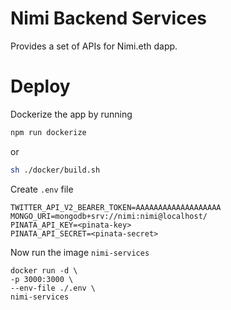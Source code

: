 # Nimi Backend Services

Provides a set of APIs for Nimi.eth dapp.

# Deploy

Dockerize the app by running

```bash
npm run dockerize
```

or

```bash
sh ./docker/build.sh
```

Create `.env` file

```shell
TWITTER_API_V2_BEARER_TOKEN=AAAAAAAAAAAAAAAAAAA
MONGO_URI=mongodb+srv://nimi:nimi@localhost/
PINATA_API_KEY=<pinata-key>
PINATA_API_SECRET=<pinata-secret>
```

Now run the image `nimi-services`

```shell
docker run -d \
-p 3000:3000 \
--env-file ./.env \
nimi-services
```
